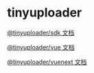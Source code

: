 # tinyuploader

[@tinyuploader/sdk 文档](./packages/sdk/README.md)

[@tinyuploader/vue 文档](./packages/vue/README.md)

[@tinyuploader/vuenext 文档](./packages/vue-next/README.md)
